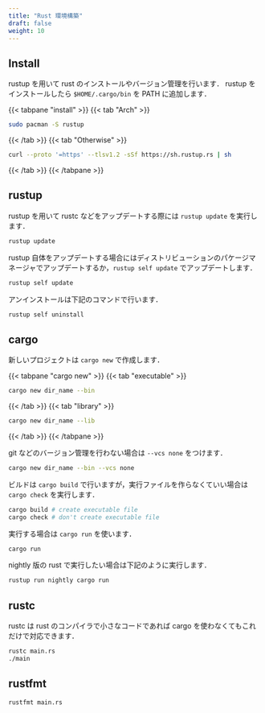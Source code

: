 ```yaml
---
title: "Rust 環境構築"
draft: false
weight: 10
---
```

## Install

rustup を用いて rust のインストールやバージョン管理を行います．
rustup をインストールしたら `$HOME/.cargo/bin` を PATH に追加します．

{{< tabpane "install" >}}
{{< tab "Arch" >}}

```sh
sudo pacman -S rustup
```

{{< /tab >}}
{{< tab "Otherwise" >}}

```sh
curl --proto '=https' --tlsv1.2 -sSf https://sh.rustup.rs | sh
```

{{< /tab >}}
{{< /tabpane >}}

## rustup

rustup を用いて rustc などをアップデートする際には `rustup update` を実行します．

```sh
rustup update
```

rustup 自体をアップデートする場合にはディストリビューションのパケージマネージャでアップデートするか，`rustup self update` でアップデートします．

```sh
rustup self update
```

アンインストールは下記のコマンドで行います．

```sh
rustup self uninstall
```

## cargo

新しいプロジェクトは `cargo new` で作成します．

{{< tabpane "cargo new" >}}
{{< tab "executable" >}}

```sh
cargo new dir_name --bin
```

{{< /tab >}}
{{< tab "library" >}}

```sh
cargo new dir_name --lib
```

{{< /tab >}}
{{< /tabpane >}}

git などのバージョン管理を行わない場合は `--vcs none` をつけます．

```sh
cargo new dir_name --bin --vcs none
```

ビルドは `cargo build` で行いますが，実行ファイルを作らなくていい場合は `cargo check` を実行します．

```sh
cargo build # create executable file
cargo check # don't create executable file
```

実行する場合は `cargo run` を使います．

```sh
cargo run
```

nightly 版の rust で実行したい場合は下記のように実行します．

```sh
rustup run nightly cargo run
```

## rustc

rustc は rust のコンパイラで小さなコードであれば cargo を使わなくてもこれだけで対応できます．

```sh
rustc main.rs
./main
```

## rustfmt

```sh
rustfmt main.rs
```
